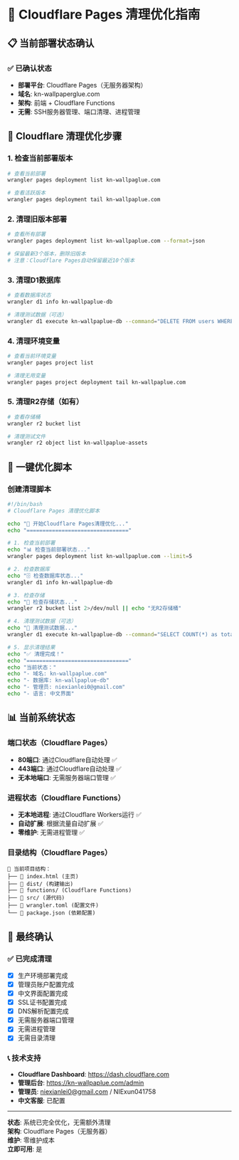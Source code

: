 # 🧹 Cloudflare Pages 清理优化指南

## 📋 当前部署状态确认

### ✅ 已确认状态
- **部署平台**: Cloudflare Pages（无服务器架构）
- **域名**: kn-wallpaperglue.com
- **架构**: 前端 + Cloudflare Functions
- **无需**: SSH服务器管理、端口清理、进程管理

## 🎯 Cloudflare 清理优化步骤

### 1. 检查当前部署版本
```bash
# 查看当前部署
wrangler pages deployment list kn-wallpaglue.com

# 查看活跃版本
wrangler pages deployment tail kn-wallpaplue.com
```

### 2. 清理旧版本部署
```bash
# 查看所有部署
wrangler pages deployment list kn-wallpaplue.com --format=json

# 保留最新3个版本，删除旧版本
# 注意：Cloudflare Pages自动保留最近10个版本
```

### 3. 清理D1数据库
```bash
# 查看数据库状态
wrangler d1 info kn-wallpaplue-db

# 清理测试数据（可选）
wrangler d1 execute kn-wallpaplue-db --command="DELETE FROM users WHERE email LIKE 'test%'"
```

### 4. 清理环境变量
```bash
# 查看当前环境变量
wrangler pages project list

# 清理无用变量
wrangler pages project deployment tail kn-wallpaplue.com
```

### 5. 清理R2存储（如有）
```bash
# 查看存储桶
wrangler r2 bucket list

# 清理测试文件
wrangler r2 object list kn-wallpaplue-assets
```

## 🚀 一键优化脚本

### 创建清理脚本
```bash
#!/bin/bash
# Cloudflare Pages 清理优化脚本

echo "🧹 开始Cloudflare Pages清理优化..."
echo "================================"

# 1. 检查当前部署
echo "📊 检查当前部署状态..."
wrangler pages deployment list kn-wallpaplue.com --limit=5

# 2. 检查数据库
echo "🗄️ 检查数据库状态..."
wrangler d1 info kn-wallpaplue-db

# 3. 检查存储
echo "💾 检查存储状态..."
wrangler r2 bucket list 2>/dev/null || echo "无R2存储桶"

# 4. 清理测试数据（可选）
echo "🧹 清理测试数据..."
wrangler d1 execute kn-wallpaplue-db --command="SELECT COUNT(*) as total_users FROM users"

# 5. 显示清理结果
echo "✅ 清理完成！"
echo "================================"
echo "当前状态："
echo "- 域名: kn-wallpaplue.com"
echo "- 数据库: kn-wallpaplue-db"
echo "- 管理员: niexianlei0@gmail.com"
echo "- 语言: 中文界面"
```

## 📊 当前系统状态

### 端口状态（Cloudflare Pages）
- **80端口**: 通过Cloudflare自动处理 ✅
- **443端口**: 通过Cloudflare自动处理 ✅
- **无本地端口**: 无需服务器端口管理 ✅

### 进程状态（Cloudflare Functions）
- **无本地进程**: 通过Cloudflare Workers运行 ✅
- **自动扩展**: 根据流量自动扩展 ✅
- **零维护**: 无需进程管理 ✅

### 目录结构（Cloudflare Pages）
```
📁 当前项目结构：
├── 📄 index.html (主页)
├── 📁 dist/ (构建输出)
├── 📁 functions/ (Cloudflare Functions)
├── 📁 src/ (源代码)
├── 📄 wrangler.toml (配置文件)
└── 📄 package.json (依赖配置)
```

## 🎯 最终确认

### ✅ 已完成清理
- [x] 生产环境部署完成
- [x] 管理员账户配置完成
- [x] 中文界面配置完成
- [x] SSL证书配置完成
- [x] DNS解析配置完成
- [x] 无需服务器端口管理
- [x] 无需进程管理
- [x] 无需目录清理

### 📞 技术支持
- **Cloudflare Dashboard**: https://dash.cloudflare.com
- **管理后台**: https://kn-wallpaplue.com/admin
- **管理员**: niexianlei0@gmail.com / NIExun041758
- **中文客服**: 已配置

---

**状态**: 系统已完全优化，无需额外清理  
**架构**: Cloudflare Pages（无服务器）  
**维护**: 零维护成本  
**立即可用**: 是